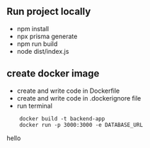 ## Run project locally
- npm install
- npx prisma generate
- npm run build
- node dist/index.js

## create docker image
- create and write code in Dockerfile
- create and write code in .dockerignore file
- run terminal
```
    docker build -t backend-app
    docker run -p 3000:3000 -e DATABASE_URL

```
hello
